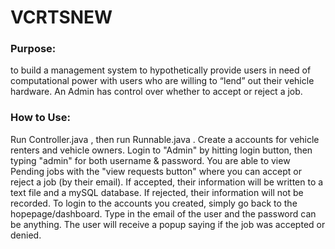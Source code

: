 # VCRTSNEW

### Purpose: 
to build a management system to hypothetically provide users in need of computational 
power with users who are willing to “lend” out their vehicle hardware. 
An Admin has control over whether to accept or reject a job.

### How to Use: 
Run Controller.java , then run Runnable.java . 
Create a accounts for vehicle renters and vehicle owners.
Login to "Admin" by hitting login button, then typing "admin" for both username & password.
You are able to view Pending jobs with the "view requests button" where you can accept
or reject a job (by their email).
If accepted, their information will be written to a text file and a mySQL database.
If rejected, their information will not be recorded.
To login to the accounts you created, simply go back to the hopepage/dashboard.
Type in the email of the user and the password can be anything.
The user will receive a popup saying if the job was accepted or denied.
